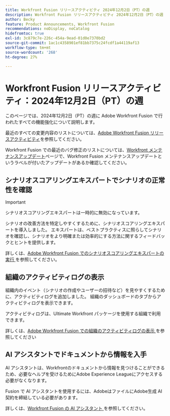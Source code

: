 ```yaml
---
title: Workfront Fusion リリースアクティビティ 2024年12月2日（PT）の週
description: Workfront Fusion リリースアクティビティ 2024年12月2日（PT）の週
author: Becky
feature: Product Announcements, Workfront Fusion
recommendations: noDisplay, noCatalog
hidefromtoc: true
exl-id: 3c879c7e-226c-454a-9ead-01d0e7370bd2
source-git-commit: 1ac1c4358901ef81bb7375c24fcdf1a44119af13
workflow-type: tm+mt
source-wordcount: '268'
ht-degree: 27%

---
```


# Workfront Fusion リリースアクティビティ：2024年12月2日（PT）の週

このページでは、2024年12月2日（PT）の週に Adobe Workfront Fusion で行われたすべての機能強化について説明します。

最近のすべての変更内容のリストについては、[Adobe Workfront Fusion リリースアクティビティ](/help/workfront-fusion/fusion-product-releases/fusion-release-activity.md)を参照してください。

Workfront Fusion での最近のバグ修正のリストについては、[Workfront メンテナンスアップデート](https://experienceleague.adobe.com/docs/workfront-known-issues/releases/current-updates.html?lang=ja)ページで、Workfront Fusion メンテナンスアップデートというラベルが付いたアップデートがあるか確認してください。

## シナリオスコアリングエキスパートでシナリオの正常性を確認

>[!IMPORTANT]
>
>シナリオスコアリングエキスパートは一時的に無効になっています。

シナリオの改善方法を特定しやすくするために、シナリオスコアリングエキスパートを導入しました。 エキスパートは、ベストプラクティスに照らしてシナリオを確認し、シナリオをより明確または効率的にする方法に関するフィードバックとヒントを提供します。

詳しくは、[Adobe Workfront Fusion でのシナリオスコアリングエキスパートの実行 ](/help/workfront-fusion/manage-scenarios/run-scenario-scoring.md) を参照してください。

## 組織のアクティビティログの表示

組織内のイベント（シナリオの作成やユーザーの招待など）を見やすくするために、アクティビティログを追加しました。 組織のダッシュボードのタブからアクティビティログを表示できます。

アクティビティログは、Ultimate Workfront パッケージを使用する組織で利用できます。

詳しくは、[Adobe Workfront Fusion での組織のアクティビティログの表示 ](/help/workfront-fusion/set-up-and-manage-workfront-fusion/set-up-and-manage-orgs-and-teams/set-up-orgs-teams-and-users/view-activity-logs-for-an-org.md) を参照してください

## AI アシスタントでドキュメントから情報を入手

AI アシスタントは、Workfrontのドキュメントから情報を見つけることができるため、必要なヘルプを受けるためにAdobe Experience Leagueにアクセスする必要がなくなります。

Fusion で AI アシスタントを使用するには、AdobeはファイルにAdobe生成 AI 契約を締結している必要があります。

詳しくは、[Workfront Fusion の AI アシスタント ](/help/workfront-fusion/manage-scenarios/fusion-ai-assistant.md) を参照してください。
